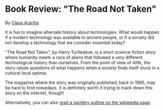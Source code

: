 # Book Review: "The Road Not Taken"
By [Claus Aranha](https://scholar.social/@caranha)

It is fun to imagine alternate history about technologies. 
What would happen if a modern technology was available to 
ancient people, or if a society did not develop a technology 
that we consider essential today?

"The Road Not Taken", by Harry Turtledove, is a short science
fiction story where humanity meets a race of aliens 
that followed a very different technological history than 
ourselves. From the point of view of Alife, the story 
raises questions of what happens when a society finds itself 
stuck in a cultural local optima.
 
The magazine where the story was originally published, back 
in 1985, may be hard to find nowadays. It is definitely worth 
it trying to track down this story on the internet, though! 

Alternatively, you can also [read a spoilery outline on the 
wikipedia page](https://en.wikipedia.org/wiki/The_Road_Not_Taken_(short_story)).
